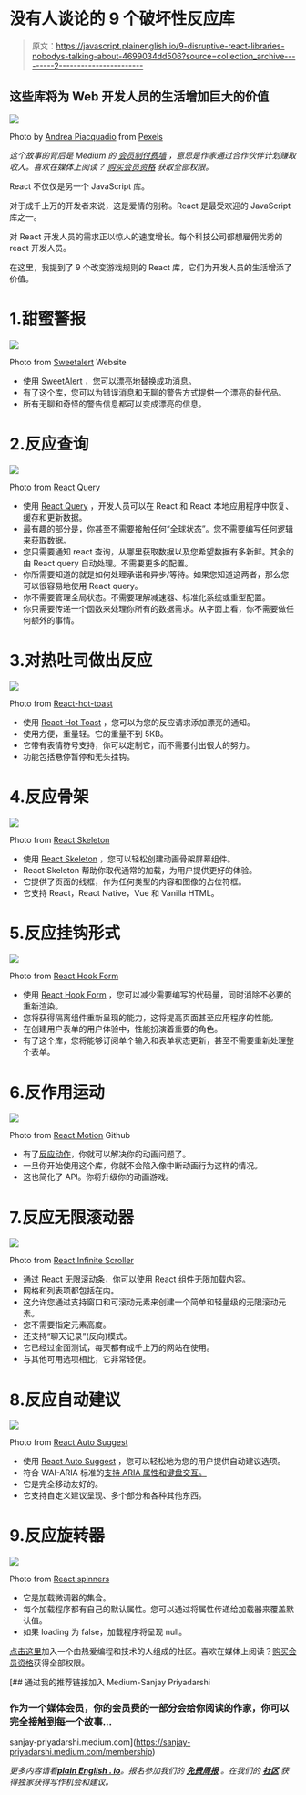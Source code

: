 # 没有人谈论的 9 个破坏性反应库

> 原文：<https://javascript.plainenglish.io/9-disruptive-react-libraries-nobodys-talking-about-4699034dd506?source=collection_archive---------2----------------------->

## 这些库将为 Web 开发人员的生活增加巨大的价值

![](img/8d4bb41925dcaa1db615bfcab3aec2e3.png)

Photo by [Andrea Piacquadio](https://www.pexels.com/@olly?utm_content=attributionCopyText&utm_medium=referral&utm_source=pexels) from [Pexels](https://www.pexels.com/photo/portrait-photo-of-excited-man-in-blue-t-shirt-standing-in-front-of-white-background-3768724/?utm_content=attributionCopyText&utm_medium=referral&utm_source=pexels)

*这个故事的背后是 Medium 的* [*会员制付费墙*](https://help.medium.com/hc/en-us/articles/360017581433-About-the-metered-paywall) *，意思是作家通过合作伙伴计划赚取收入。喜欢在媒体上阅读？* [*购买会员资格*](https://sanjay-priyadarshi.medium.com/membership) *获取全部权限。*

React 不仅仅是另一个 JavaScript 库。

对于成千上万的开发者来说，这是爱情的别称。React 是最受欢迎的 JavaScript 库之一。

对 React 开发人员的需求正以惊人的速度增长。每个科技公司都想雇佣优秀的 react 开发人员。

在这里，我提到了 9 个改变游戏规则的 React 库，它们为开发人员的生活增添了价值。

# 1.甜蜜警报

![](img/2504a7f6d9be2942185f37bb4164795d.png)

Photo from [Sweetalert](http://sweetalert.js.org) Website

*   使用 [SweetAlert](http://sweetalert.js.org) ，您可以漂亮地替换成功消息。
*   有了这个库，您可以为错误消息和无聊的警告方式提供一个漂亮的替代品。
*   所有无聊和奇怪的警告信息都可以变成漂亮的信息。

# 2.反应查询

![](img/e94f97e6fce4bde541ea32826117f657.png)

Photo from [React Query](http://react-query.tanstack.com)

*   使用 [React Query](http://react-query.tanstack.com) ，开发人员可以在 React 和 React 本地应用程序中恢复、缓存和更新数据。
*   最有趣的部分是，你甚至不需要接触任何“全球状态”。您不需要编写任何逻辑来获取数据。
*   您只需要通知 react 查询，从哪里获取数据以及您希望数据有多新鲜。其余的由 React query 自动处理。不需要更多的配置。
*   你所需要知道的就是如何处理承诺和异步/等待。如果您知道这两者，那么您可以很容易地使用 React query。
*   你不需要管理全局状态。不需要理解减速器、标准化系统或重型配置。
*   你只需要传递一个函数来处理你所有的数据需求。从字面上看，你不需要做任何额外的事情。

# 3.对热吐司做出反应

![](img/44f7f28ae6f41c2b5cba7af433c4f16f.png)

Photo from [React-hot-toast](https://react-hot-toast.com)

*   使用 [React Hot Toast](https://react-hot-toast.com) ，您可以为您的反应请求添加漂亮的通知。
*   使用方便，重量轻。它的重量不到 5KB。
*   它带有表情符号支持，你可以定制它，而不需要付出很大的努力。
*   功能包括悬停暂停和无头挂钩。

# 4.反应骨架

![](img/610e663ec20a18eeab076642e233fced.png)

Photo from [React Skeleton](https://skeletonreact.com/)

*   使用 [React Skeleton](https://skeletonreact.com) ，您可以轻松创建动画骨架屏幕组件。
*   React Skeleton 帮助你取代通常的加载，为用户提供更好的体验。
*   它提供了页面的线框，作为任何类型的内容和图像的占位符框。
*   它支持 React，React Native，Vue 和 Vanilla HTML。

# 5.反应挂钩形式

![](img/37b8f82542e8596e7611bfb050b0232f.png)

Photo from [React Hook Form](https://react-hook-form.com/)

*   使用 [React Hook Form](https://react-hook-form.com/) ，您可以减少需要编写的代码量，同时消除不必要的重新渲染。
*   您将获得隔离组件重新呈现的能力，这将提高页面甚至应用程序的性能。
*   在创建用户表单的用户体验中，性能扮演着重要的角色。
*   有了这个库，您将能够订阅单个输入和表单状态更新，甚至不需要重新处理整个表单。

# 6.反作用运动

![](img/44246ddcf2336604887485bb799f6ede.png)

Photo from [React Motion](https://github.com/chenglou/react-motion) Github

*   有了[反应动作](https://github.com/chenglou/react-motion)，你就可以解决你的动画问题了。
*   一旦你开始使用这个库，你就不会陷入像中断动画行为这样的情况。
*   这也简化了 API。你将升级你的动画游戏。

# 7.反应无限滚动器

![](img/2a8f29916c587d545b218fcfbf866076.png)

Photo from [React Infinite Scroller](https://danbovey.uk/react-infinite-scroller/)

*   通过 [React 无限滚动条](https://danbovey.uk/react-infinite-scroller/)，你可以使用 React 组件无限加载内容。
*   网格和列表项都包括在内。
*   这允许您通过支持窗口和可滚动元素来创建一个简单和轻量级的无限滚动元素。
*   您不需要指定元素高度。
*   还支持“聊天记录”(反向)模式。
*   它已经过全面测试，每天都有成千上万的网站在使用。
*   与其他可用选项相比，它非常轻便。

# 8.反应自动建议

![](img/8a63c980f22ad7be4194cc9940924972.png)

Photo from [React Auto Suggest](http://react-autosuggest.js.org/)

*   使用 [React Auto Suggest](http://react-autosuggest.js.org/) ，您可以轻松地为您的用户提供自动建议选项。
*   符合 WAI-ARIA 标准的[支持 ARIA 属性和键盘交互。](https://rawgit.com/w3c/aria-practices/master/aria-practices-DeletedSectionsArchive.html#autocomplete)
*   它是完全移动友好的。
*   它支持自定义建议呈现、多个部分和各种其他东西。

# 9.反应旋转器

![](img/b455e72fba9204bc905b94d764cc1157.png)

Photo from [React spinners](https://www.davidhu.io/react-spinners/)

*   它是加载微调器的集合。
*   每个加载程序都有自己的默认属性。您可以通过将属性传递给加载器来覆盖默认值。
*   如果 loading 为 false，加载程序将呈现 null。

[点击这里](https://codertoentrepreneurs.substack.com)加入一个由热爱编程和技术的人组成的社区。喜欢在媒体上阅读？[购买会员资格](https://sanjay-priyadarshi.medium.com/membership)获得全部权限。

[](https://sanjay-priyadarshi.medium.com/membership) [## 通过我的推荐链接加入 Medium-Sanjay Priyadarshi

### 作为一个媒体会员，你的会员费的一部分会给你阅读的作家，你可以完全接触到每一个故事…

sanjay-priyadarshi.medium.com](https://sanjay-priyadarshi.medium.com/membership) 

*更多内容请看*[***plain English . io***](http://plainenglish.io/)*。报名参加我们的* [***免费周报***](http://newsletter.plainenglish.io/) *。在我们的* [***社区***](https://discord.gg/GtDtUAvyhW) *获得独家获得写作机会和建议。*